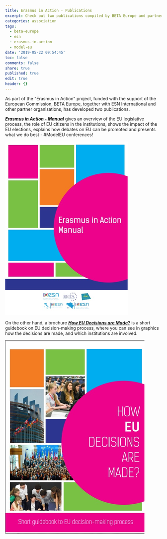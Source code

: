 ```yaml
---
title: Erasmus in Action - Publications
excerpt: Check out two publications compiled by BETA Europe and partner orgs
categories: association
tags:
  - beta-europe
  - esn
  - erasmus-in-action
  - model-eu
date: '2019-05-22 09:54:45'
toc: false
comments: false
share: true
published: true
edit: true
header: {}
---
```

As part of the "Erasmus in Action" project, funded with the support of the European Commission, BETA Europe, together with ESN International and other partner organisations, has developed two publications.

[**_Erasmus in Action - Manual_**](https://esn.org/sites/default/files/pages/eia_manual.pdf)  gives an overview of the EU legislative process, the role of EU citizens in the institutions, shows the impact of the EU elections, explains how debates on EU can be promoted and presents what we do best - #ModelEU conferences!

![](/assets/images/esn-manual.jpg)

On the other hand, a brochure [_**How EU Decisions are Made?**_](https://esn.org/sites/default/files/pages/esn_brochure_print.pdf) is a short guidebook on EU decision-making process, where you can see in graphics how the decisions are made, and which institutions are involved.

![](/assets/images/short-guidebook.jpg)
